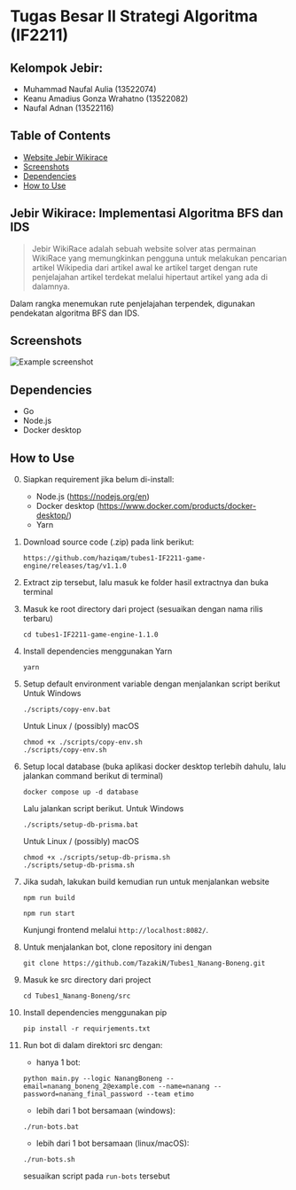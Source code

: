 # Tugas Besar II Strategi Algoritma (IF2211)
## Kelompok Jebir:
* Muhammad Naufal Aulia 			(13522074)
* Keanu Amadius Gonza Wrahatno		(13522082)
* Naufal Adnan					(13522116)


## Table of Contents
* [Website Jebir Wikirace](#jebir)
* [Screenshots](#screenshots)
* [Dependencies](#dependencies)
* [How to Use](#how-to-use)


## Jebir Wikirace: Implementasi Algoritma BFS dan IDS  <a href="jebir"></a>
> Jebir WikiRace adalah sebuah website solver atas permainan WikiRace yang memungkinkan pengguna untuk melakukan pencarian artikel Wikipedia dari artikel awal ke artikel target dengan rute penjelajahan artikel terdekat melalui hipertaut artikel yang ada di dalamnya.

Dalam rangka menemukan rute penjelajahan terpendek, digunakan pendekatan algoritma BFS dan IDS. 


## Screenshots <a href="screenshots"></a>
![Example screenshot](todo.gif)

## Dependencies <a href="dependencies"></a>
- Go 
- Node.js
- Docker desktop

## How to Use <a href="how-to-use"></a>
0. Siapkan requirement jika belum di-install:
    - Node.js (https://nodejs.org/en) 
    - Docker desktop (https://www.docker.com/products/docker-desktop/) 
    - Yarn

1. Download source code (.zip) pada link berikut:
    ```
    https://github.com/haziqam/tubes1-IF2211-game-engine/releases/tag/v1.1.0
    ```
2. Extract zip tersebut, lalu masuk ke folder hasil extractnya dan buka terminal
3. Masuk ke root directory dari project (sesuaikan dengan nama rilis terbaru)
    ```
    cd tubes1-IF2211-game-engine-1.1.0
    ```
4. Install dependencies menggunakan Yarn
    ```
    yarn
    ```
5. Setup default environment variable dengan menjalankan script berikut
Untuk Windows
    ```
    ./scripts/copy-env.bat
    ```
    Untuk Linux / (possibly) macOS
    ```
    chmod +x ./scripts/copy-env.sh
    ./scripts/copy-env.sh
    ```
6. Setup local database (buka aplikasi docker desktop terlebih dahulu, lalu jalankan command berikut di terminal)
    ```
    docker compose up -d database
    ```
    Lalu jalankan script berikut. Untuk Windows
    ```
    ./scripts/setup-db-prisma.bat
    ```
    Untuk Linux / (possibly) macOS
    ```
    chmod +x ./scripts/setup-db-prisma.sh
    ./scripts/setup-db-prisma.sh
    ```
7. Jika sudah, lakukan build kemudian run untuk menjalankan website
    ```
    npm run build
    ```
    ```
    npm run start
    ```
    Kunjungi frontend melalui `http://localhost:8082/`.
8. Untuk menjalankan bot, clone repository ini dengan
    ```
    git clone https://github.com/TazakiN/Tubes1_Nanang-Boneng.git
    ```
9. Masuk ke src directory dari project 
    ```
    cd Tubes1_Nanang-Boneng/src
    ```
10. Install dependencies menggunakan pip
    ```
    pip install -r requirjements.txt
    ```
11. Run bot di dalam direktori src dengan:
    - hanya 1 bot:
    ```
    python main.py --logic NanangBoneng --email=nanang_boneng_2@example.com --name=nanang --password=nanang_final_password --team etimo    
    ```
    - lebih dari 1 bot bersamaan (windows):
    ```
    ./run-bots.bat
    ```
    - lebih dari 1 bot bersamaan (linux/macOS):
    ```
    ./run-bots.sh
    ```
    sesuaikan script pada  `run-bots` tersebut

